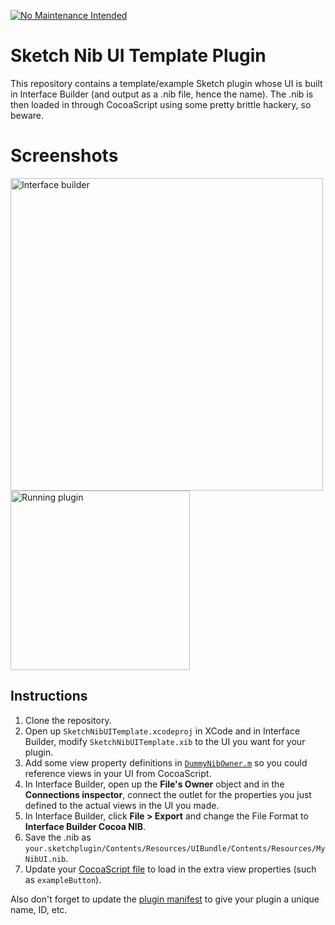 [![No Maintenance Intended](http://unmaintained.tech/badge.svg)](http://unmaintained.tech/)

# Sketch Nib UI Template Plugin

This repository contains a template/example Sketch plugin whose UI is built in Interface Builder (and output
as a .nib file, hence the name). The .nib is then loaded in through CocoaScript using some pretty brittle
hackery, so beware.

# Screenshots

<img src="https://raw.githubusercontent.com/romannurik/Sketch-NibUITemplatePlugin/master/art/screenshot_interface_builder.png" width="500" alt="Interface builder">
<img src="https://raw.githubusercontent.com/romannurik/Sketch-NibUITemplatePlugin/master/art/screenshot_plugin_running.png" width="287" alt="Running plugin">

## Instructions

 1. Clone the repository.
 2. Open up `SketchNibUITemplate.xcodeproj` in XCode and in Interface Builder, modify `SketchNibUITemplate.xib` to the UI you want for your plugin.
 3. Add some view property definitions in [`DummyNibOwner.m`](https://github.com/romannurik/Sketch-NibUITemplatePlugin/blob/master/SketchNibUITemplateProject/DummyNibOwner.m) so you could reference views in your UI from CocoaScript.
 4. In Interface Builder, open up the **File's Owner** object and in the **Connections inspector**, connect the outlet for the properties you just defined to the actual views in the UI you made.
 5. In Interface Builder, click **File > Export** and change the File Format to **Interface Builder Cocoa NIB**.
 6. Save the .nib as `your.sketchplugin/Contents/Resources/UIBundle/Contents/Resources/MyNibUI.nib`.
 7. Update your [CocoaScript file](https://github.com/romannurik/Sketch-NibUITemplatePlugin/blob/master/SketchNibUITemplatePlugin.sketchplugin/Contents/Sketch/example_script.cocoascript) to load in the extra view properties (such as `exampleButton`).

Also don't forget to update the [plugin manifest](https://github.com/romannurik/Sketch-NibUITemplatePlugin/blob/master/SketchNibUITemplatePlugin.sketchplugin/Contents/Sketch/manifest.json) to give your plugin a unique name, ID, etc.
